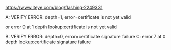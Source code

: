 ﻿https://www.iteye.com/blog/flashing-2249331

A: VERIFY ERROR: depth=1, error=certificate is not yet valid

or error 9 at 1 depth lookup:certificate is not yet valid

B: VERIFY ERROR: depth=0, error=certificate signature failure
C: error 7 at 0 depth lookup:certificate signature failure

 
